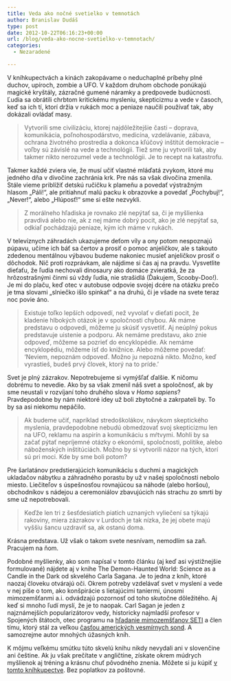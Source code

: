```yaml
---
title: Veda ako nočné svetielko v temnotách
author: Branislav Dudáš
type: post
date: 2012-10-22T06:16:23+00:00
url: /blog/veda-ako-nocne-svetielko-v-temnotach/
categories:
  - Nezaradené

---
```

V kníhkupectvách a kinách zakopávame o neduchaplné príbehy plné duchov, upíroch, zombie a UFO. V každom druhom obchode ponúkajú magické kryštály, zázračné gumené náramky a predpovede budúcnosti. Ľudia sa obrátili chrbtom kritickému mysleniu, skepticizmu a vede v časoch, keď sa ich tí, ktorí držia v rukách moc a peniaze naučili používať tak, aby dokázali ovládať masy.<!--more-->

> Vytvorili sme civilizáciu, ktorej najdôležitejšie časti – doprava, komunikácia, poľnohospodárstvo, medicína, vzdelávanie, zábava, ochrana životného prostredia a dokonca kľúčový inštitút demokracie – voľby sú závislé na vede a technológii. Tiež sme ju vytvorili tak, aby takmer nikto nerozumel vede a technológii. Je to recept na katastrofu.

Takmer každé zviera vie, že musí učiť vlastné mláďatá zvykom, ktoré mu jedného dňa v divočine zachránia krk. Pre nás sa však divočina zmenila. Stále vieme priblížiť detskú ručičku k plameňu a povedať výstražným hlasom „Páli!“, ale pritiahnuť malú packu k obrazovke a povedať „Pochybuj!“, „Never!“, alebo „Hlúposť!“ sme si ešte nezvykli.

> Z morálneho hľadiska je rovnako zlé nepýtať sa, či je myšlienka pravdivá alebo nie, ak z nej máme dobrý pocit, ako je zlé nepýtať sa, odkiaľ pochádzajú peniaze, kým ich máme v rukách.

V televíznych záhradách ukazujeme deťom víly a ony potom nespoznajú púpavu, učíme ich báť sa čertov a prosiť o pomoc anjeličkov, ale s takouto zdedenou mentálnou výbavou budeme nakoniec musieť anjeličkov prosiť o dôchodok. Nič proti rozprávkam, ale nájdime si čas aj na pravdu. Vysvetlite dieťaťu, že ľudia nechovali dinosaury ako domáce zvieratká, že za hrôzostrašnými činmi sú vždy ľudia, nie strašidlá (Ďakujem, Scooby-Doo!). Je mi do plaču, keď otec v autobuse odpovie svojej dcére na otázku prečo je tma slovami „slniečko išlo spinkať“ a na druhú, či je všade na svete teraz noc povie áno.

> Existuje toľko lepších odpovedí, než vyvolať v dieťati pocit, že kladenie hlbokých otázok je v spoločnosti chybou. Ak máme predstavu o odpovedi, môžeme ju skúsiť vysvetliť. Aj neúplný pokus predstavuje uistenie a podporu. Ak nemáme predstavu, ako znie odpoveď, môžeme sa pozrieť do encyklopédie. Ak nemáme encyklopédiu, môžeme ísť do knižnice. Alebo môžeme povedať: ‘Neviem, nepoznám odpoveď. Možno ju nepozná nikto. Možno, keď vyrastieš, budeš prvý človek, ktorý na to príde.’

Svet je plný zázrakov. Nepotrebujeme si vymýšľať ďalšie. K ničomu dobrému to nevedie. Ako by sa však zmenil náš svet a spoločnosť, ak by sme neustali v rozvíjaní toho druhého slova v _Homo sapiens_? Pravdepodobne by nám niektoré idey už boli zbytočné a zakrpateli by. To by sa asi niekomu nepáčilo.

> Ak budeme učiť, napríklad stredoškolákov, návykom skeptického myslenia, pravdepodobne nebudú obmedzovať svoj skepticizmu len na UFO, reklamu na aspirín a komunikáciu s mŕtvymi. Mohli by sa začať pýtať nepríjemné otázky o ekonómii, spoločnosti, politike, alebo náboženských inštitúciách. Možno by si vytvorili názor na tých, ktorí sú pri moci. Kde by sme boli potom?

Pre šarlatánov predstierajúcich komunikáciu s duchmi a magických ukladačov nábytku a záhradného porastu by už v našej spoločnosti nebolo miesto. Liečiteľov s úspešnosťou rovnajúcou sa náhode (alebo horšou), obchodníkov s nádejou a ceremoniálov zbavujúcich nás strachu zo smrti by sme už nepotrebovali.

> Keďže len tri z šesťdesiatich piatich uznaných vyliečení sa týkajú rakoviny, miera zázrakov v Lurdoch je tak nízka, že jej obete majú vyššiu šancu uzdraviť sa, ak ostanú doma.

Krásna predstava. Už však o takom svete nesnívam, nemodlím sa zaň. Pracujem na ňom.

Podobné myšlienky, ako som napísal v tomto článku (aj keď asi výstižnejšie formulované) nájdete aj v knihe The Demon-Haunted World: Science as a Candle in the Dark od skvelého Carla Sagana. Je to jedna z kníh, ktoré naozaj človeku otvárajú oči. Okrem potreby vzdelávať svet v myslení a vede v nej píše o tom, ako konšpirácie s lietajúcimi taniermi, únosmi mimozemšťanmi a.i. odvádzajú pozornosť od toho skutočne dôležitého. Aj keď si mnoho ľudí myslí, že je to naopak. Carl Sagan je jeden z najznámejších popularizátorov vedy, historicky najmladší profesor v Spojených štátoch, otec programu na <a title="Poďte so mnou hľadať mimozemšťanov!" href="http://www.blog.branislavdudas.com/2012/05/podte-so-mnou-hladat-mimozemstanov/" target="_blank">hľadanie mimozemšťanov SETI</a> a člen tímu, ktorý stál za veľkou <a title="Malá bledomodrá bodka" href="http://www.blog.branislavdudas.com/2012/05/mala-bledomodra-bodka/" target="_blank">časťou amerických vesmírnych sond</a>. A samozrejme autor mnohých úžasných kníh.

K môjmu veľkému smútku túto skvelú knihu nikdy nevydali ani v slovenčine ani češtine. Ak ju však prečítate v angličtine, získate okrem múdrych myšlienok aj tréning a krásnu chuť pôvodného znenia. Môžete si ju kúpiť <a title="sagan bd" href="http://www.bookdepository.com/Demon-Haunted-World-Carl-Sagan/9780345409461" target="_blank">v tomto kníhkupectve</a>. Bez poplatkov za poštovné.